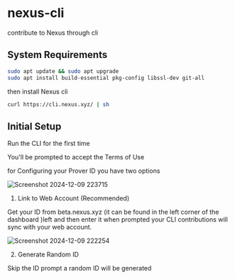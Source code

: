 # nexus-cli

contribute to Nexus through cli

## System Requirements

```bash
sudo apt update && sudo apt upgrade
sudo apt install build-essential pkg-config libssl-dev git-all
```

then install Nexus cli

```bash
curl https://cli.nexus.xyz/ | sh
```

## Initial Setup

Run the CLI for the first time

You'll be prompted to accept the Terms of Use

for Configuring your Prover ID you have two options 

![Screenshot 2024-12-09 223715](https://github.com/user-attachments/assets/e1221bba-87c8-4eb4-af61-2a9a245d03fc)


1. Link to Web Account (Recommended)

Get your ID from beta.nexus.xyz (it can be found in the left corner of the dashboard )left and then enter it when prompted your CLI contributions will sync with your web account.


![Screenshot 2024-12-09 222254](https://github.com/user-attachments/assets/e45c593f-7943-470a-b301-715ccab0c339)


2. Generate Random ID

Skip the ID prompt a random ID will be generated
